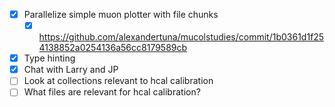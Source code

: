 - [x] Parallelize simple muon plotter with file chunks
  - [x] https://github.com/alexandertuna/mucolstudies/commit/1b0361d1f254138852a0254136a56cc8179589cb
- [x] Type hinting
- [x] Chat with Larry and JP
- [ ] Look at collections relevant to hcal calibration
- [ ] What files are relevant for hcal calibration?
